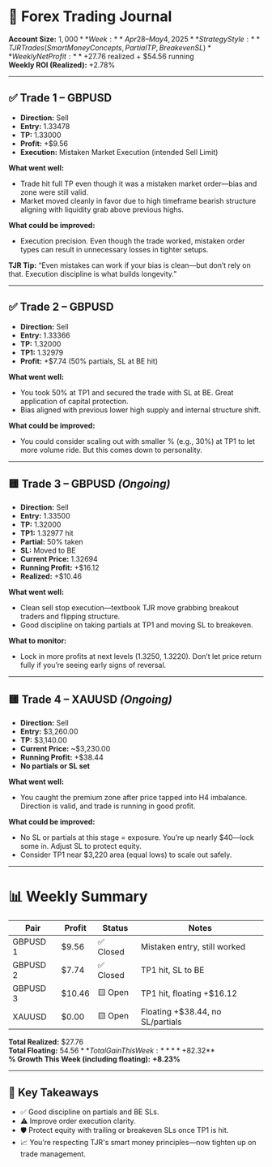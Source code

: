 # 📓 Forex Trading Journal  

**Account Size:** $1,000  
**Week:** Apr 28 – May 4, 2025  
**Strategy Style:** TJRTrades (Smart Money Concepts, Partial TP, Breakeven SL)  
**Weekly Net Profit:** +$27.76 realized + $54.56 running  
**Weekly ROI (Realized):** +2.78%

---

## ✅ Trade 1 – GBPUSD  

- **Direction:** Sell  
- **Entry:** 1.33478  
- **TP:** 1.33000  
- **Profit:** +$9.56  
- **Execution:** Mistaken Market Execution (intended Sell Limit)

**What went well:**  

- Trade hit full TP even though it was a mistaken market order—bias and zone were still valid.  
- Market moved cleanly in favor due to high timeframe bearish structure aligning with liquidity grab above previous highs.

**What could be improved:**  

- Execution precision. Even though the trade worked, mistaken order types can result in unnecessary losses in tighter setups.

**TJR Tip:** “Even mistakes can work if your bias is clean—but don’t rely on that. Execution discipline is what builds longevity.”

---

## ✅ Trade 2 – GBPUSD  

- **Direction:** Sell  
- **Entry:** 1.33366  
- **TP:** 1.32000  
- **TP1:** 1.32979  
- **Profit:** +$7.74 (50% partials, SL at BE hit)

**What went well:**  

- You took 50% at TP1 and secured the trade with SL at BE. Great application of capital protection.  
- Bias aligned with previous lower high supply and internal structure shift.

**What could be improved:**  

- You could consider scaling out with smaller % (e.g., 30%) at TP1 to let more volume ride. But this comes down to personality.

---

## 🟨 Trade 3 – GBPUSD *(Ongoing)*  

- **Direction:** Sell  
- **Entry:** 1.33500  
- **TP:** 1.32000  
- **TP1:** 1.32977 hit  
- **Partial:** 50% taken  
- **SL:** Moved to BE  
- **Current Price:** 1.32694  
- **Running Profit:** +$16.12  
- **Realized:** +$10.46

**What went well:**  

- Clean sell stop execution—textbook TJR move grabbing breakout traders and flipping structure.  
- Good discipline on taking partials at TP1 and moving SL to breakeven.

**What to monitor:**  

- Lock in more profits at next levels (1.3250, 1.3220). Don’t let price return fully if you’re seeing early signs of reversal.

---

## 🟨 Trade 4 – XAUUSD *(Ongoing)*  

- **Direction:** Sell  
- **Entry:** $3,260.00  
- **TP:** $3,140.00  
- **Current Price:** ~$3,230.00  
- **Running Profit:** +$38.44  
- **No partials or SL set**

**What went well:**  

- You caught the premium zone after price tapped into H4 imbalance. Direction is valid, and trade is running in good profit.

**What could be improved:**  

- No SL or partials at this stage = exposure. You’re up nearly $40—lock some in. Adjust SL to protect equity.  
- Consider TP1 near $3,220 area (equal lows) to scale out safely.

---

# 📊 Weekly Summary

| Pair     | Profit | Status    | Notes                            |
|----------|--------|-----------|----------------------------------|
| GBPUSD 1 | $9.56  | ✅ Closed | Mistaken entry, still worked     |
| GBPUSD 2 | $7.74  | ✅ Closed | TP1 hit, SL to BE                |
| GBPUSD 3 | $10.46 | 🟨 Open    | TP1 hit, floating +$16.12        |
| XAUUSD   | $0.00  | 🟨 Open    | Floating +$38.44, no SL/partials |

**Total Realized:** $27.76  
**Total Floating:** $54.56  
**Total Gain This Week:** **+$82.32**  
**% Growth This Week (including floating):** **+8.23%**

---

## 📌 Key Takeaways

- ✅ Good discipline on partials and BE SLs.
- ⚠️ Improve order execution clarity.
- 🛡️ Protect equity with trailing or breakeven SLs once TP1 is hit.
- 📈 You’re respecting TJR's smart money principles—now tighten up on trade management.
